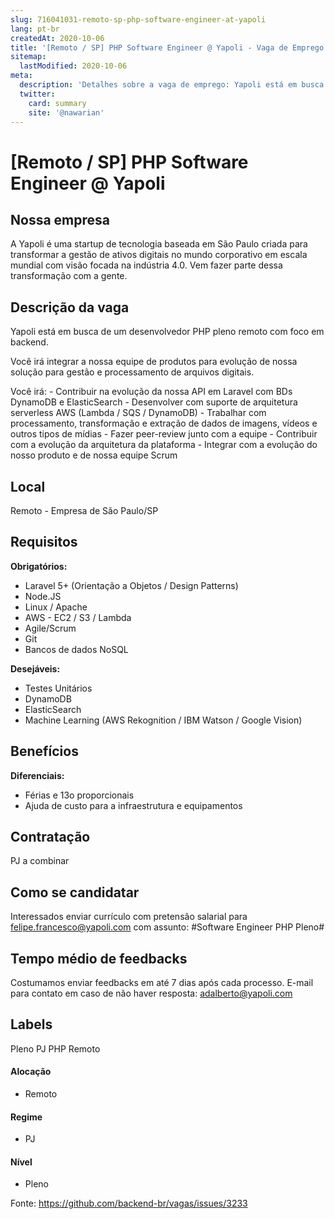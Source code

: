 ```yaml
---
slug: 716041031-remoto-sp-php-software-engineer-at-yapoli
lang: pt-br
createdAt: 2020-10-06
title: '[Remoto / SP] PHP Software Engineer @ Yapoli - Vaga de Emprego'
sitemap:
  lastModified: 2020-10-06
meta:
  description: 'Detalhes sobre a vaga de emprego: Yapoli está em busca de um desenvolvedor PHP pleno remoto com foco em backend. Você irá integrar a nossa equipe de produtos para evolução de nossa solução para gestão e processamento de arquivos digitais. Você irá:   - Contribuir na evolução da nossa API em Laravel com BDs DynamoDB e ElasticSearch   - Desenvolver com suporte de arquitetura serverless AWS (Lambda / SQS / DynamoDB)   - Trabalhar com processamento, transformação e extração de dados de imagens, vídeos e outros tipos de mídias   - Fazer peer-review junto com a equipe   - Contribuir com a evolução da arquitetura da plataforma   - Integrar com a evolução do nosso produto e de nossa equipe Scrum'
  twitter:
    card: summary
    site: '@nawarian'
---
```


# [Remoto / SP] PHP Software Engineer @ Yapoli

## Nossa empresa

A Yapoli é uma startup de tecnologia baseada em São Paulo criada para transformar a gestão de ativos digitais no mundo corporativo em escala mundial com visão focada na indústria 4.0. Vem fazer parte dessa transformação com a gente.

## Descrição da vaga

Yapoli está em busca de um desenvolvedor PHP pleno remoto com foco em backend.

Você irá integrar a nossa equipe de produtos para evolução de nossa solução para gestão e processamento de arquivos digitais.

Você irá:
    - Contribuir na evolução da nossa API em Laravel com BDs DynamoDB e ElasticSearch
    - Desenvolver com suporte de arquitetura serverless AWS (Lambda / SQS / DynamoDB)
    - Trabalhar com processamento, transformação e extração de dados de imagens, vídeos e outros tipos de mídias
    - Fazer peer-review junto com a equipe
    - Contribuir com a evolução da arquitetura da plataforma
    - Integrar com a evolução do nosso produto e de nossa equipe Scrum

## Local

Remoto - Empresa de São Paulo/SP

## Requisitos

**Obrigatórios:**
- Laravel 5+ (Orientação a Objetos / Design Patterns)
- Node.JS
- Linux / Apache
- AWS - EC2 / S3 / Lambda
- Agile/Scrum
- Git
- Bancos de dados NoSQL

**Desejáveis:**
- Testes Unitários
- DynamoDB
- ElasticSearch
- Machine Learning (AWS Rekognition / IBM Watson / Google Vision)

## Benefícios

**Diferenciais:**
- Férias e 13o proporcionais
- Ajuda de custo para a infraestrutura e equipamentos

## Contratação

PJ a combinar

## Como se candidatar

Interessados enviar currículo com pretensão salarial para felipe.francesco@yapoli.com com assunto: #Software Engineer PHP Pleno#

## Tempo médio de feedbacks

Costumamos enviar feedbacks em até 7 dias após cada processo.
E-mail para contato em caso de não haver resposta: adalberto@yapoli.com

## Labels
Pleno
PJ
PHP
Remoto


#### Alocação
- Remoto

#### Regime
- PJ

#### Nível
- Pleno




Fonte: https://github.com/backend-br/vagas/issues/3233
